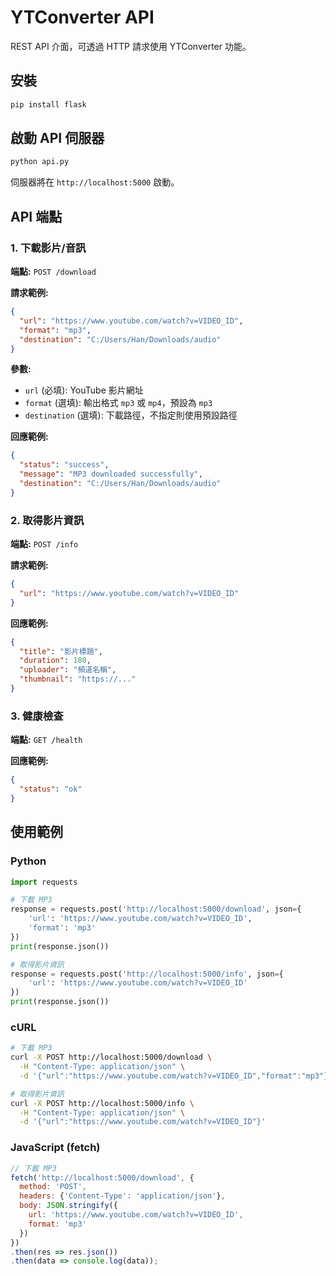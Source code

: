 # YTConverter API

REST API 介面，可透過 HTTP 請求使用 YTConverter 功能。

## 安裝

```bash
pip install flask
```

## 啟動 API 伺服器

```bash
python api.py
```

伺服器將在 `http://localhost:5000` 啟動。

## API 端點

### 1. 下載影片/音訊

**端點:** `POST /download`

**請求範例:**
```json
{
  "url": "https://www.youtube.com/watch?v=VIDEO_ID",
  "format": "mp3",
  "destination": "C:/Users/Han/Downloads/audio"
}
```

**參數:**
- `url` (必填): YouTube 影片網址
- `format` (選填): 輸出格式 `mp3` 或 `mp4`，預設為 `mp3`
- `destination` (選填): 下載路徑，不指定則使用預設路徑

**回應範例:**
```json
{
  "status": "success",
  "message": "MP3 downloaded successfully",
  "destination": "C:/Users/Han/Downloads/audio"
}
```

### 2. 取得影片資訊

**端點:** `POST /info`

**請求範例:**
```json
{
  "url": "https://www.youtube.com/watch?v=VIDEO_ID"
}
```

**回應範例:**
```json
{
  "title": "影片標題",
  "duration": 180,
  "uploader": "頻道名稱",
  "thumbnail": "https://..."
}
```

### 3. 健康檢查

**端點:** `GET /health`

**回應範例:**
```json
{
  "status": "ok"
}
```

## 使用範例

### Python
```python
import requests

# 下載 MP3
response = requests.post('http://localhost:5000/download', json={
    'url': 'https://www.youtube.com/watch?v=VIDEO_ID',
    'format': 'mp3'
})
print(response.json())

# 取得影片資訊
response = requests.post('http://localhost:5000/info', json={
    'url': 'https://www.youtube.com/watch?v=VIDEO_ID'
})
print(response.json())
```

### cURL
```bash
# 下載 MP3
curl -X POST http://localhost:5000/download \
  -H "Content-Type: application/json" \
  -d '{"url":"https://www.youtube.com/watch?v=VIDEO_ID","format":"mp3"}'

# 取得影片資訊
curl -X POST http://localhost:5000/info \
  -H "Content-Type: application/json" \
  -d '{"url":"https://www.youtube.com/watch?v=VIDEO_ID"}'
```

### JavaScript (fetch)
```javascript
// 下載 MP3
fetch('http://localhost:5000/download', {
  method: 'POST',
  headers: {'Content-Type': 'application/json'},
  body: JSON.stringify({
    url: 'https://www.youtube.com/watch?v=VIDEO_ID',
    format: 'mp3'
  })
})
.then(res => res.json())
.then(data => console.log(data));
```
